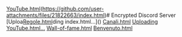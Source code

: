 [YouTube.html](https://github.com/user-attachments/files/21838380/YouTube.html)(https://github.com/user-attachments/files/21822663/index.html)# Encrypted
Discord Server
[Uploa[Regole.html](https://github.com/user-attachments/files/21822664/Regole.html)ding index.html…]()
[Canali.html](https://github.com/user-attachments/files/21824104/Canali.html)
[Uploading YouTube.html…]()
[Wall-of-fame.html](https://github.com/user-attachments/files/21868787/Wall-of-fame.html)
[Benvenuto.html](https://github.com/user-attachments/files/21861194/Benvenuto.html)


        
